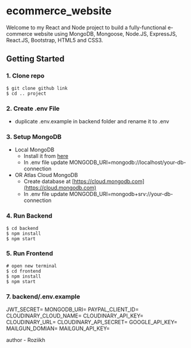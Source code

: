 # ecommerce_website

Welcome to my React and Node project to build a fully-functional e-commerce website using MongoDB, Mongoose, Node.JS, ExpressJS, React.JS, Bootstrap, HTML5 and CSS3.

## Getting Started

### 1. Clone repo
```
$ git clone github link
$ cd .. project
```

### 2. Create .env File

- duplicate .env.example in backend folder and rename it to .env

### 3. Setup MongoDB

- Local MongoDB
  - Install it from [here](https://www.mongodb.com/try/download/community)
  - In .env file update MONGODB_URI=mongodb://localhost/your-db-connection
- OR Atlas Cloud MongoDB
  - Create database at [https://cloud.mongodb.com](https://cloud.mongodb.com)
  - In .env file update MONGODB_URI=mongodb+srv://your-db-connection

### 4. Run Backend

```
$ cd backend
$ npm install
$ npm start
```


### 5. Run Frontend

```
# open new terminal
$ cd frontend
$ npm install
$ npm start
```

### 7. backend/.env.example

JWT_SECRET=
MONGODB_URI=
PAYPAL_CLIENT_ID=
CLOUDINARY_CLOUD_NAME=
CLOUDINARY_API_KEY=
CLOUDINARY_URL=
CLOUDINARY_API_SECRET=
GOOGLE_API_KEY=
MAILGUN_DOMIAN=
MAILGUN_API_KEY=

author - Roziikh
